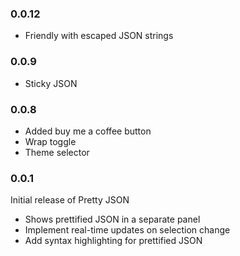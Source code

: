 ### 0.0.12

- Friendly with escaped JSON strings


### 0.0.9

- Sticky JSON


### 0.0.8

- Added buy me a coffee button
- Wrap toggle
- Theme selector


### 0.0.1

Initial release of Pretty JSON

- Shows prettified JSON in a separate panel
- Implement real-time updates on selection change
- Add syntax highlighting for prettified JSON

